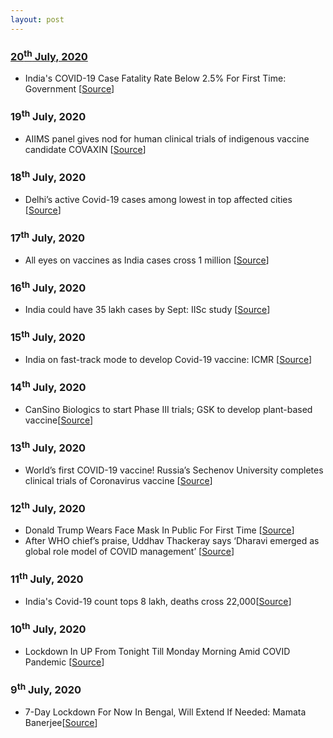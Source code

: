 ```yaml
---
layout: post
---
```

### [20<sup>th</sup> July, 2020](#updates)
- India's COVID-19 Case Fatality Rate Below 2.5% For First Time: Government [[Source](https://www.ndtv.com/india-news/coronavirus-indias-covid-19-case-fatality-rate-falls-below-2-5-per-cent-for-1st-time-health-ministry-2265541)]

### 19<sup>th</sup> July, 2020
- AIIMS panel gives nod for human clinical trials of indigenous vaccine candidate COVAXIN [[Source](https://www.firstpost.com/health/coronavirus-highlights-covid-19-cases-deaths-india-corona-vaccine-statewise-tally-delhi-mumbai-maharashtra-lockdown-latest-news-8612071.html)]

### 18<sup>th</sup> July, 2020
- Delhi’s active Covid-19 cases among lowest in top affected cities [[Source](https://www.hindustantimes.com/india-news/delhi-s-active-covid-19-cases-among-lowest-in-top-affected-cities-covid-19-city-tally/story-iVPsyrKCHCP6dBAwhgyfJO.html)]

### 17<sup>th</sup> July, 2020
- All eyes on vaccines as India cases cross 1 million [[Source](https://www.livemint.com/news/india/covid-19-update-all-eyes-on-vaccines-as-india-cases-cross-1-million-11594943072757.html)]
### 16<sup>th</sup> July, 2020
- India could have 35 lakh cases by Sept: IISc study [[Source](https://timesofindia.indiatimes.com/india/india-could-have-35-lakh-cases-by-sept-iisc-study/articleshow/76989636.cms)]

### 15<sup>th</sup> July, 2020
- India on fast-track mode to develop Covid-19 vaccine: ICMR [[Source](https://www.livemint.com/news/india/india-on-fast-track-mode-to-develop-covid-19-vaccine-icmr-11594732551272.html)]

### 14<sup>th</sup> July, 2020
- CanSino Biologics to start Phase III trials; GSK to develop plant-based vaccine[[Source](https://indianexpress.com/article/coronavirus/coronavirus-covid-19-vaccines-latest-news-russia-cansino-biologics-covaxin-gsk-6503814/)]

### 13<sup>th</sup> July, 2020
- World’s first COVID-19 vaccine! Russia’s Sechenov University completes clinical trials of Coronavirus vaccine [[Source](https://www.financialexpress.com/lifestyle/health/worlds-first-covid-19-vaccine-russias-sechenov-university-completes-clinical-trials-of-coronavirus-vaccine/2021433/)]

### 12<sup>th</sup> July, 2020
- Donald Trump Wears Face Mask In Public For First Time [[Source](https://www.ndtv.com/world-news/coronavirus-us-president-donald-trump-wears-facemask-in-public-for-first-time-2261249)]
- After WHO chief’s praise, Uddhav Thackeray says ‘Dharavi emerged as global role model of COVID management’ [[Source](https://www.timesnownews.com/india/article/after-who-chief-s-praise-uddhav-thackeray-says-dharavi-emerged-as-global-role-model-of-covid-management/619972)]

### 11<sup>th</sup> July, 2020
- India's Covid-19 count tops 8 lakh, deaths cross 22,000[[Source](https://timesofindia.indiatimes.com/india/indias-covid-19-count-tops-8-lakh-deaths-cross-22000/articleshow/76902334.cms)]

### 10<sup>th</sup> July, 2020
- Lockdown In UP From Tonight Till Monday Morning Amid COVID Pandemic [[Source](https://www.ndtv.com/india-news/lockdown-in-up-from-friday-night-till-monday-morning-amid-covid-pandemic-2260108)]

### 9<sup>th</sup> July, 2020
- 7-Day Lockdown For Now In Bengal, Will Extend If Needed: Mamata Banerjee[[Source](https://www.ndtv.com/india-news/7-day-lockdown-for-now-in-bengal-will-extend-if-needed-mamata-banerjee-2259312)]
